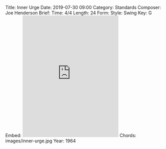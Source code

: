Title: Inner Urge
Date: 2019-07-30 09:00
Category: Standards
Composer: Joe Henderson
Brief:
Time: 4/4
Length: 24
Form:
Style: Swing
Key: G
Embed: <iframe src="https://open.spotify.com/embed/playlist/5G1p5mpj05raMlqNwlktkt" width="300" height="380" frameborder="0" allowtransparency="true" allow="encrypted-media"></iframe>
Chords: images/inner-urge.jpg
Year: 1964
